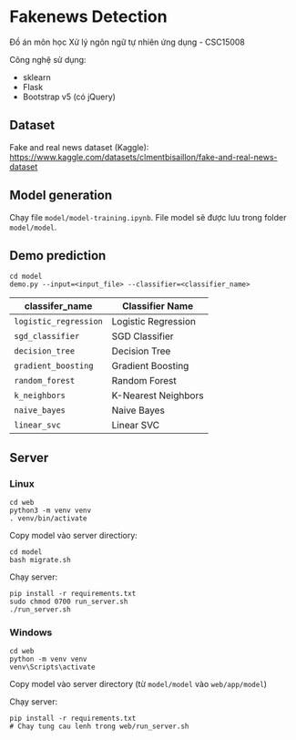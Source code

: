 # Fakenews Detection
Đồ án môn học Xử lý ngôn ngữ tự nhiên ứng dụng - CSC15008

Công nghệ sử dụng:
- sklearn
- Flask
- Bootstrap v5 (có jQuery)

## Dataset
Fake and real news dataset (Kaggle): https://www.kaggle.com/datasets/clmentbisaillon/fake-and-real-news-dataset

## Model generation
Chạy file `model/model-training.ipynb`. File model sẽ được lưu trong folder `model/model`.

## Demo prediction
```
cd model
demo.py --input=<input_file> --classifier=<classifier_name>
```

|classifer_name|Classifier Name|
|--------------|---------------|
|`logistic_regression`|Logistic Regression|
|`sgd_classifier`|SGD Classifier|
|`decision_tree`|Decision Tree|
|`gradient_boosting`|Gradient Boosting|
|`random_forest`|Random Forest|
|`k_neighbors`|K-Nearest Neighbors|
|`naive_bayes`|Naive Bayes|
|`linear_svc`|Linear SVC|

## Server
### Linux
```
cd web
python3 -m venv venv
. venv/bin/activate
```

Copy model vào server directiory:
```
cd model
bash migrate.sh
```

Chạy server:
```
pip install -r requirements.txt
sudo chmod 0700 run_server.sh
./run_server.sh
```

### Windows
```
cd web
python -m venv venv
venv\Scripts\activate
```

Copy model vào server directory (từ `model/model` vào `web/app/model`)

Chạy server:
```
pip install -r requirements.txt
# Chay tung cau lenh trong web/run_server.sh
```
